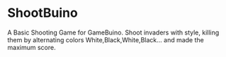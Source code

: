 ShootBuino
==========

A Basic Shooting Game for GameBuino. Shoot invaders with style, killing them by alternating colors White,Black,White,Black... and made the maximum score.
